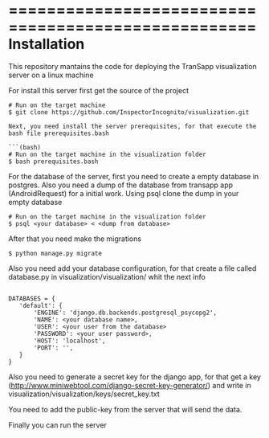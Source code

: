 ====================================================
Installation
====================================================

This repository mantains the code for deploying the TranSapp visualization server on a linux machine

For install this server first get the source of the project

```(bash)
# Run on the target machine
$ git clone https://github.com/InspectorIncognito/visualization.git

Next, you need install the server prerequisites, for that execute the bash file prerequisites.bash

```(bash)
# Run on the target machine in the visualization folder
$ bash prerequisites.bash
```

For the database of the server, first you need to create a empty database in postgres. Also you need a dump of the 
database from transapp app (AndroidRequest) for a initial work. Using psql clone the dump in your empty database

```(bash)
# Run on the target machine in the visualization folder
$ psql <your database> < <dump from database>
```

After that you need make the migrations

```(bash)
$ python manage.py migrate
```

Also you need add your database configuration, for that create a file called database.py in visualization/visualization/ whit the next info

```(python)

DATABASES = {
   'default': {
       'ENGINE': 'django.db.backends.postgresql_psycopg2',
       'NAME': <your database name>,
       'USER': <your user from the database>
       'PASSWORD': <your user password>,
       'HOST': 'localhost',
       'PORT': '',
   }
}

```

Also you need to generate a secret key for the django app, for that get a key (http://www.miniwebtool.com/django-secret-key-generator/) and write in
visualization/visualization/keys/secret_key.txt

You need to add the public-key from the server that will send the data.

Finally you can run the server

```python manage.py runserver
```


